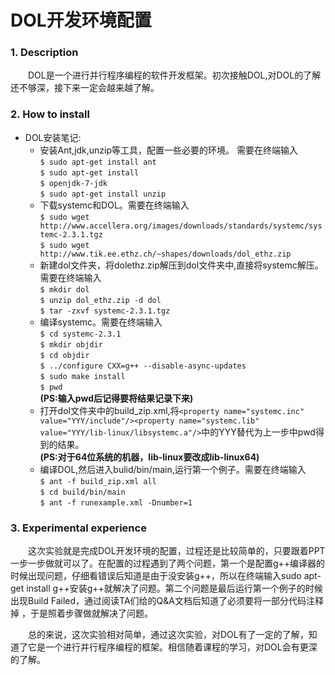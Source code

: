 # DOL开发环境配置
### 1. Description
　　DOL是一个进行并行程序编程的软件开发框架。初次接触DOL,对DOL的了解还不够深，接下来一定会越来越了解。
### 2. How to install  
  * DOL安装笔记:  
	* 安装Ant,jdk,unzip等工具，配置一些必要的环境。 需要在终端输入   
    `$ sudo apt-get install ant`    
    `$ sudo apt-get install`  
    `$ openjdk-7-jdk`  
	`$ sudo apt-get install unzip`
	* 下载systemc和DOL。需要在终端输入  
	`$ sudo wget http://www.accellera.org/images/downloads/standards/systemc/systemc-2.3.1.tgz`  
	`$ sudo wget http://www.tik.ee.ethz.ch/~shapes/downloads/dol_ethz.zip`  
	* 新建dol文件夹，将dolethz.zip解压到dol文件夹中,直接将systemc解压。需要在终端输入  
	`$ mkdir dol`  
	`$ unzip dol_ethz.zip -d dol`  
	`$ tar -zxvf systemc-2.3.1.tgz`  
	* 编译systemc。需要在终端输入  
	`$ cd systemc-2.3.1`    
	`$ mkdir objdir`    
	`$ cd objdir`    
	`$ ../configure CXX=g++ --disable-async-updates`    
	`$ sudo make install`  
	`$ pwd`  
**(PS:输入pwd后记得要将结果记录下来)**
	* 打开dol文件夹中的build_zip.xml,将`<property name="systemc.inc" value="YYY/include"/><property name="systemc.lib" value="YYY/lib-linux/libsystemc.a"/>`中的YYY替代为上一步中pwd得到的结果。  
**(PS:对于64位系统的机器，lib-linux要改成lib-linux64)**
	* 编译DOL,然后进入bulid/bin/main,运行第一个例子。需要在终端输入  
	`$ ant -f build_zip.xml all`    
	`$ cd build/bin/main`  
	`$ ant -f runexample.xml -Dnumber=1`  
### 3. Experimental experience

　　这次实验就是完成DOL开发环境的配置，过程还是比较简单的，只要跟着PPT一步一步做就可以了。在配置的过程遇到了两个问题，第一个是配置g++编译器的时候出现问题，仔细看错误后知道是由于没安装g++，所以在终端输入sudo apt-get install g++安装g++就解决了问题。第二个问题是最后运行第一个例子的时候出现Build Failed，通过阅读TA们给的Q&A文档后知道了必须要将一部分代码注释掉 ，于是照着步骤做就解决了问题。

　　总的来说，这次实验相对简单，通过这次实验，对DOL有了一定的了解，知道了它是一个进行并行程序编程的框架。相信随着课程的学习，对DOL会有更深的了解。